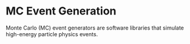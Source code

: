# MC Event Generation

Monte Carlo (MC) event generators are software libraries that simulate high-energy particle physics events.
